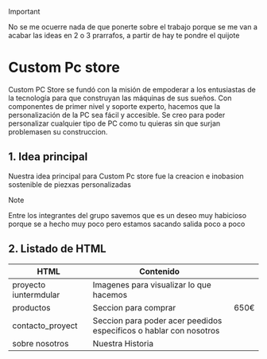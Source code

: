 >[!IMPORTANT]
>No se me ocuerre nada de que ponerte sobre el trabajo porque se me van a acabar las ideas en 2 o 3 prarrafos, a partir de hay te pondre el quijote


# Custom Pc store
Custom PC Store se fundó con la misión de empoderar a los entusiastas de la tecnología para que construyan las máquinas de sus sueños. Con componentes de primer nivel y soporte experto, hacemos que la personalización de la PC sea fácil y accesible.
Se creo para poder personalizar cualquier tipo de PC como tu quieras sin que surjan problemasen su construccion.

## 1. Idea principal 
Nuestra idea principal para Custom Pc store fue la creacion e inobasion sostenible de piezxas personalizadas
>[!Note]
>Entre los integrantes del grupo savemos que es un deseo muy habicioso porque se a hecho muy poco pero estamos sacando salida poco a poco
## 2. Listado de HTML 
|     HTML                  |   Contenido     |      |
|---------------------------|---------|-----|
|  proyecto iuntermdular    |  Imagenes para visualizar lo que hacemos|      |
|  productos                |  Seccion para comprar       | 650€      |        |
|  contacto_proyect         |  Seccion para poder acer peedidos especificos o hablar con nosotros  |     |
|  sobre nosotros           |   Nuestra Historia       |     |
